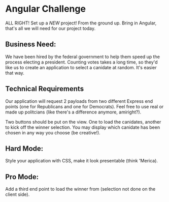 # Angular Challenge

ALL RIGHT! Set up a *NEW* project! From the ground up.
Bring in Angular, that's all we will need for our project today.

## Business Need:
We have been hired by the federal government to help them speed up the process electing a president. Counting votes takes a long time, so they'd like us to create an application to select a canidate at random. It's easier that way.


## Technical Requirements
Our application will request 2 payloads from two different Express end points (one for Republicans and one for Democrats). Feel free to use real or made up politcians (like there's a difference anymore, amiright?).

Two buttons should be put on the view. One to load the canidates, another to kick off the winner selection. You may display which canidate has been chosen in any way you choose (be creative!).

## Hard Mode:
Style your application with CSS, make it look presentable (think 'Merica).

## Pro Mode:
Add a third end point to load the winner from (selection not done on the client side).
